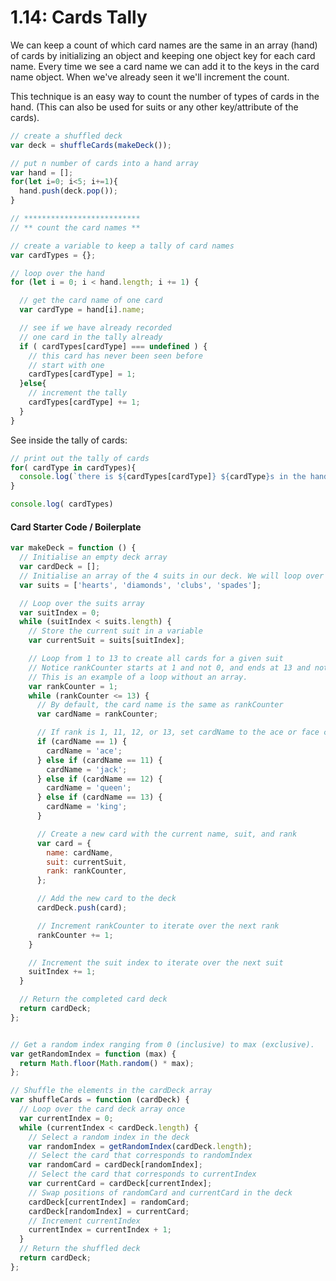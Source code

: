 # 1.14: Cards Tally

We can keep a count of which card names are the same in an array \(hand\) of cards by initializing an object and keeping one object key for each card name. Every time we see a card name we can add it to the keys in the card name object. When we've already seen it we'll increment the count.

This technique is an easy way to count the number of types of cards in the hand. \(This can also be used for suits or any other key/attribute of the cards\).

```javascript
// create a shuffled deck
var deck = shuffleCards(makeDeck());

// put n number of cards into a hand array
var hand = [];
for(let i=0; i<5; i+=1){
  hand.push(deck.pop());
}

// **************************
// ** count the card names **

// create a variable to keep a tally of card names
var cardTypes = {};

// loop over the hand
for (let i = 0; i < hand.length; i += 1) {

  // get the card name of one card
  var cardType = hand[i].name;

  // see if we have already recorded
  // one card in the tally already
  if ( cardTypes[cardType] === undefined ) {
    // this card has never been seen before
    // start with one
    cardTypes[cardType] = 1;
  }else{
    // increment the tally
    cardTypes[cardType] += 1;
  }
}
```

See inside the tally of cards:

```javascript
// print out the tally of cards
for( cardType in cardTypes){
  console.log(`there is ${cardTypes[cardType]} ${cardType}s in the hand`)
}

console.log( cardTypes)
```

#### Card Starter Code / Boilerplate

```javascript
var makeDeck = function () {
  // Initialise an empty deck array
  var cardDeck = [];
  // Initialise an array of the 4 suits in our deck. We will loop over this array.
  var suits = ['hearts', 'diamonds', 'clubs', 'spades'];

  // Loop over the suits array
  var suitIndex = 0;
  while (suitIndex < suits.length) {
    // Store the current suit in a variable
    var currentSuit = suits[suitIndex];

    // Loop from 1 to 13 to create all cards for a given suit
    // Notice rankCounter starts at 1 and not 0, and ends at 13 and not 12.
    // This is an example of a loop without an array.
    var rankCounter = 1;
    while (rankCounter <= 13) {
      // By default, the card name is the same as rankCounter
      var cardName = rankCounter;

      // If rank is 1, 11, 12, or 13, set cardName to the ace or face card's name
      if (cardName == 1) {
        cardName = 'ace';
      } else if (cardName == 11) {
        cardName = 'jack';
      } else if (cardName == 12) {
        cardName = 'queen';
      } else if (cardName == 13) {
        cardName = 'king';
      }

      // Create a new card with the current name, suit, and rank
      var card = {
        name: cardName,
        suit: currentSuit,
        rank: rankCounter,
      };

      // Add the new card to the deck
      cardDeck.push(card);

      // Increment rankCounter to iterate over the next rank
      rankCounter += 1;
    }

    // Increment the suit index to iterate over the next suit
    suitIndex += 1;
  }

  // Return the completed card deck
  return cardDeck;
};


// Get a random index ranging from 0 (inclusive) to max (exclusive).
var getRandomIndex = function (max) {
  return Math.floor(Math.random() * max);
};

// Shuffle the elements in the cardDeck array
var shuffleCards = function (cardDeck) {
  // Loop over the card deck array once
  var currentIndex = 0;
  while (currentIndex < cardDeck.length) {
    // Select a random index in the deck
    var randomIndex = getRandomIndex(cardDeck.length);
    // Select the card that corresponds to randomIndex
    var randomCard = cardDeck[randomIndex];
    // Select the card that corresponds to currentIndex
    var currentCard = cardDeck[currentIndex];
    // Swap positions of randomCard and currentCard in the deck
    cardDeck[currentIndex] = randomCard;
    cardDeck[randomIndex] = currentCard;
    // Increment currentIndex
    currentIndex = currentIndex + 1;
  }
  // Return the shuffled deck
  return cardDeck;
};
```

